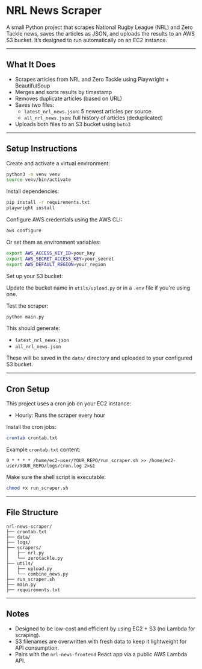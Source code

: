 # NRL News Scraper

A small Python project that scrapes National Rugby League (NRL) and Zero Tackle news, saves the articles as JSON, and uploads the results to an AWS S3 bucket. It’s designed to run automatically on an EC2 instance.

---

## What It Does

- Scrapes articles from NRL and Zero Tackle using Playwright + BeautifulSoup  
- Merges and sorts results by timestamp  
- Removes duplicate articles (based on URL)  
- Saves two files:  
  - `latest_nrl_news.json`: 5 newest articles per source  
  - `all_nrl_news.json`: full history of articles (deduplicated)  
- Uploads both files to an S3 bucket using `boto3`

---

## Setup Instructions

Create and activate a virtual environment:

```bash
python3 -m venv venv
source venv/bin/activate
```

Install dependencies:

```bash
pip install -r requirements.txt
playwright install
```

Configure AWS credentials using the AWS CLI:

```bash
aws configure
```

Or set them as environment variables:

```bash
export AWS_ACCESS_KEY_ID=your_key
export AWS_SECRET_ACCESS_KEY=your_secret
export AWS_DEFAULT_REGION=your_region
```

Set up your S3 bucket:

Update the bucket name in `utils/upload.py` or in a `.env` file if you're using one.

Test the scraper:

```bash
python main.py
```

This should generate:

- `latest_nrl_news.json`  
- `all_nrl_news.json`  

These will be saved in the `data/` directory and uploaded to your configured S3 bucket.

---

## Cron Setup

This project uses a cron job on your EC2 instance:

- Hourly: Runs the scraper every hour  

Install the cron jobs:

```bash
crontab crontab.txt
```

Example `crontab.txt` content:

```cron
0 * * * * /home/ec2-user/YOUR_REPO/run_scraper.sh >> /home/ec2-user/YOUR_REPO/logs/cron.log 2>&1
```

Make sure the shell script is executable:

```bash
chmod +x run_scraper.sh
```

---

## File Structure

```
nrl-news-scraper/
├── crontab.txt
├── data/
├── logs/
├── scrapers/
│   ├── nrl.py
│   └── zerotackle.py
├── utils/
│   ├── upload.py
│   └── combine_news.py
├── run_scraper.sh
├── main.py
├── requirements.txt
```

---

## Notes

- Designed to be low-cost and efficient by using EC2 + S3 (no Lambda for scraping).
- S3 filenames are overwritten with fresh data to keep it lightweight for API consumption.
- Pairs with the `nrl-news-frontend` React app via a public AWS Lambda API.
